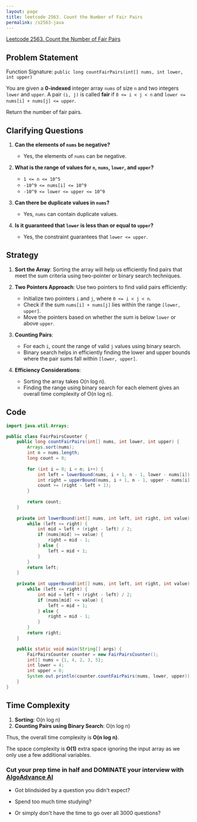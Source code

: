 ```yaml
---
layout: page
title: leetcode 2563. Count the Number of Fair Pairs
permalink: /s2563-java
---
```

[Leetcode 2563. Count the Number of Fair Pairs](https://algoadvance.github.io/algoadvance/l2563)
## Problem Statement

Function Signature: `public long countFairPairs(int[] nums, int lower, int upper)`

You are given a **0-indexed** integer array `nums` of size `n` and two integers `lower` and `upper`. A pair `(i, j)` is called **fair** if `0 <= i < j < n` and `lower <= nums[i] + nums[j] <= upper`.

Return the number of fair pairs.

## Clarifying Questions

1. **Can the elements of `nums` be negative?**
   - Yes, the elements of `nums` can be negative.
  
2. **What is the range of values for `n`, `nums`, `lower`, and `upper`?**
   - `1 <= n <= 10^5`
   - `-10^9 <= nums[i] <= 10^9`
   - `-10^9 <= lower <= upper <= 10^9`

3. **Can there be duplicate values in `nums`?**
   - Yes, `nums` can contain duplicate values.

4. **Is it guaranteed that `lower` is less than or equal to `upper`?**
   - Yes, the constraint guarantees that `lower <= upper`.

## Strategy

1. **Sort the Array**: Sorting the array will help us efficiently find pairs that meet the sum criteria using two-pointer or binary search techniques.
  
2. **Two Pointers Approach**: Use two pointers to find valid pairs efficiently:
   - Initialize two pointers `i` and `j`, where `0 <= i < j < n`.
   - Check if the sum `nums[i] + nums[j]` lies within the range `[lower, upper]`.
   - Move the pointers based on whether the sum is below `lower` or above `upper`.

3. **Counting Pairs**:
   - For each `i`, count the range of valid `j` values using binary search.
   - Binary search helps in efficiently finding the lower and upper bounds where the pair sums fall within `[lower, upper]`.

4. **Efficiency Considerations**:
   - Sorting the array takes O(n log n).
   - Finding the range using binary search for each element gives an overall time complexity of O(n log n).

## Code

```java
import java.util.Arrays;

public class FairPairsCounter {
    public long countFairPairs(int[] nums, int lower, int upper) {
        Arrays.sort(nums);
        int n = nums.length;
        long count = 0;
        
        for (int i = 0; i < n; i++) {
            int left = lowerBound(nums, i + 1, n - 1, lower - nums[i]);
            int right = upperBound(nums, i + 1, n - 1, upper - nums[i]);
            count += (right - left + 1);
        }
        
        return count;
    }
    
    private int lowerBound(int[] nums, int left, int right, int value) {
        while (left <= right) {
            int mid = left + (right - left) / 2;
            if (nums[mid] >= value) {
                right = mid - 1;
            } else {
                left = mid + 1;
            }
        }
        return left;
    }
    
    private int upperBound(int[] nums, int left, int right, int value) {
        while (left <= right) {
            int mid = left + (right - left) / 2;
            if (nums[mid] <= value) {
                left = mid + 1;
            } else {
                right = mid - 1;
            }
        }
        return right;
    }

    public static void main(String[] args) {
        FairPairsCounter counter = new FairPairsCounter();
        int[] nums = {1, 4, 2, 3, 5};
        int lower = 4;
        int upper = 8;
        System.out.println(counter.countFairPairs(nums, lower, upper)); // Output the count
    }
}
```

## Time Complexity

1. **Sorting**: O(n log n)
2. **Counting Pairs using Binary Search**: O(n log n)

Thus, the overall time complexity is **O(n log n)**.

The space complexity is **O(1)** extra space ignoring the input array as we only use a few additional variables.


### Cut your prep time in half and DOMINATE your interview with [AlgoAdvance AI](https://algoAdvance.com)

- Got blindsided by a question you didn't expect?

- Spend too much time studying?

- Or simply don't have the time to go over all 3000 questions?

